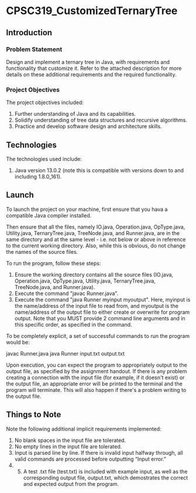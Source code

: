 # CPSC319_CustomizedTernaryTree

## Introduction

### Problem Statement

Design and implement a ternary tree in Java, with requirements and functionality that customize it. Refer to the attached description for more details on these additional requirements and the required functionality.

### Project Objectives

The project objectives included:

1. Further understanding of Java and its capabilities.
2. Solidify understanding of tree data structures and recursive algorithms.
3. Practice and develop software design and architecture skills.

## Technologies

The technologies used include:

1. Java version 13.0.2 (note this is compatible with versions down to and including 1.8.0_161).

## Launch

To launch the project on your machine, first ensure that you hava a compatible Java compiler installed. 

Then ensure that all the files, namely IO.java, Operation.java, OpType.java, Utility.java, TernaryTree.java, TreeNode.java, and Runner.java, are in the same directory and at the same level - i.e. not below or above in reference to the current working directory. Also, while this is obvious, do not change the names of the source files.

To run the program, follow these steps:

1. Ensure the working directory contains all the source files (IO.java, Operation.java, OpType.java, Utility.java, TernaryTree.java, TreeNode.java, and Runner.java).
2. Execute the command "javac Runner.java".
3. Execute the command "java Runner myinput myoutput". Here, myinput is the name/address of the input file to read from, and myoutput is the name/address of the output file to either create or overwrite for program output. Note that you MUST provide 2 command line arguments and in this specific order, as specified in the command.

To be completely explicit, a set of successful commands to run the program would be:

javac Runner.java
java Runner input.txt output.txt

Upon execution, you can expect the program to appropriately output to the output file, as specified by the assignment handout. If there is any problem creating a connection with the input file (for example, if it doesn't exist) or the output file, an appropriate error will be printed to the terminal and the program will terminate. This will also happen if there's a problem writing to the output file.

## Things to Note

Note the following additional implicit requirements implemented:
1. No blank spaces in the input file are tolerated.
2. No empty lines in the input file are tolerated.
3. Input is parsed line by line. If there is invalid input halfway through, all valid commands are processed before outputting “Input error.”
4. 5. A test .txt file (test.txt) is included with example input, as well as the corresponding output file, output.txt, which demostrates the correct and expected output from the program.
